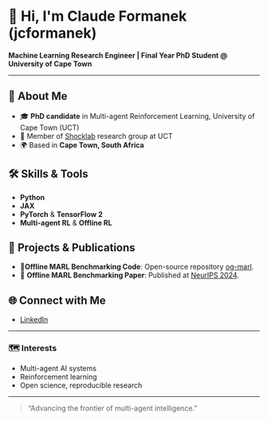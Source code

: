 # 👋 Hi, I'm Claude Formanek (jcformanek)

**Machine Learning Research Engineer | Final Year PhD Student @ University of Cape Town**  

---

## 🔎 About Me

- 🎓 **PhD candidate** in Multi-agent Reinforcement Learning, University of Cape Town (UCT)
- 🧠 Member of [Shocklab](https://shocklab.net) research group at UCT
- 🌍 Based in **Cape Town, South Africa**


## 🛠️ Skills & Tools

- **Python**
- **JAX**
- **PyTorch** & **TensorFlow 2**
- **Multi-agent RL** & **Offline RL**

## 🚀 Projects & Publications

- 👾**Offline MARL Benchmarking Code**: Open-source repository [og-marl](https://github.com/jcformanek/og-marl).
- 📝 **Offline MARL Benchmarking Paper**: Published at [NeurIPS 2024](https://proceedings.neurips.cc/paper_files/paper/2024/hash/fc6247c33cff077a3910d0c28463f445-Abstract-Datasets_and_Benchmarks_Track.html).  

## 🌐 Connect with Me
- [LinkedIn](https://www.linkedin.com/in/claude-formanek/)

---

### 🗺️ Interests

- Multi-agent AI systems
- Reinforcement learning
- Open science, reproducible research

---

> “Advancing the frontier of multi-agent intelligence.”
